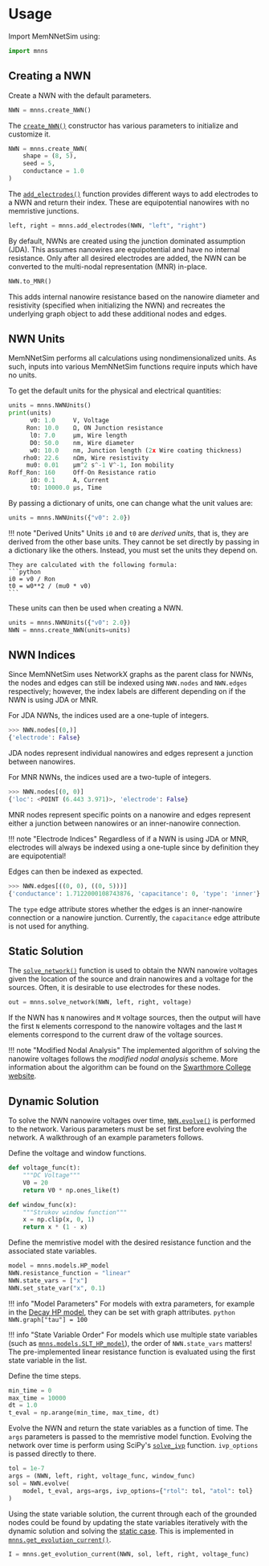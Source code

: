 # Usage

Import MemNNetSim using:
```python
import mnns
```

## Creating a NWN

Create a NWN with the default parameters.
```python
NWN = mnns.create_NWN()
```

The [`create_NWN()`](reference/mnns/nanowire_network.md#mnns.nanowire_network.create_NWN)
constructor has various parameters to initialize and customize it.
```python
NWN = mnns.create_NWN(
    shape = (8, 5), 
    seed = 5,
    conductance = 1.0
)
```

The [`add_electrodes()`](reference/mnns/nanowires.md#mnns.nanowires.add_electrodes) 
function provides different ways to add electrodes to a NWN and return
their index. These are equipotential nanowires with no memristive junctions.
```python
left, right = mnns.add_electrodes(NWN, "left", "right")
```

By default, NWNs are created using the junction dominated assumption (JDA).
This assumes nanowires are equipotential and have no internal resistance. Only 
after all desired electrodes are added, the NWN can be converted to the 
multi-nodal representation (MNR) in-place.
```python
NWN.to_MNR()
```
This adds internal nanowire resistance based on the nanowire diameter and
resistivity (specified when initializing the NWN) and recreates the 
underlying graph object to add these additional nodes and edges. 

## NWN Units

MemNNetSim performs all calculations using nondimensionalized units. As such, 
inputs into various MemNNetSim functions require inputs which have no units.

To get the default units for the physical and electrical quantities:
```python
units = mnns.NWNUnits()
print(units)
      v0: 1.0     V, Voltage
     Ron: 10.0    Ω, ON Junction resistance
      l0: 7.0     μm, Wire length
      D0: 50.0    nm, Wire diameter
      w0: 10.0    nm, Junction length (2x Wire coating thickness)
    rho0: 22.6    nΩm, Wire resistivity
     mu0: 0.01    μm^2 s^-1 V^-1, Ion mobility
Roff_Ron: 160     Off-On Resistance ratio
      i0: 0.1     A, Current
      t0: 10000.0 μs, Time
```

By passing a dictionary of units, one can change what the unit values are:
```python
units = mnns.NWNUnits({"v0": 2.0})
```

!!! note "Derived Units"
    Units `i0` and `t0` are *derived units*, that is, they are derived
    from the other base units. They cannot be set directly by passing in a
    dictionary like the others. Instead, you must set the units they depend on.

    They are calculated with the following formula:
    ```python
    i0 = v0 / Ron
    t0 = w0**2 / (mu0 * v0)
    ```

These units can then be used when creating a NWN.
```python
units = mnns.NWNUnits({"v0": 2.0})
NWN = mnns.create_NWN(units=units)
```

## NWN Indices

Since MemNNetSim uses NetworkX graphs as the parent class for NWNs, the nodes
and edges can still be indexed using `NWN.nodes` and `NWN.edges` respectively;
however, the index labels are different depending on if the NWN is using JDA
or MNR.

For JDA NWNs, the indices used are a one-tuple of integers.
```python
>>> NWN.nodes[(0,)]
{'electrode': False}
```
JDA nodes represent individual nanowires and edges represent a junction between
nanowires.

For MNR NWNs, the indices used are a two-tuple of integers.
```python
>>> NWN.nodes[(0, 0)]
{'loc': <POINT (6.443 3.971)>, 'electrode': False}
```
MNR nodes represent specific points on a nanowire and edges represent either a
junction between nanowires or an inner-nanowire connection.

!!! note "Electrode Indices"
    Regardless of if a NWN is using JDA or MNR, electrodes will always be
    indexed using a one-tuple since by definition they are equipotential!

Edges can then be indexed as expected.
```python
>>> NWN.edges[((0, 0), ((0, 5)))]
{'conductance': 1.7122000108743876, 'capacitance': 0, 'type': 'inner'}
```
The `type` edge attribute stores whether the edges is an inner-nanowire
connection or a nanowire junction. Currently, the `capacitance` edge attribute 
is not used for anything.

## Static Solution

The [`solve_network()`](reference/mnns/calculations.md#mnns.calculations.solve_network)
function is used to obtain the NWN nanowire voltages given the location of the
source and drain nanowires and a voltage for the sources. Often, it is 
desirable to use electrodes for these nodes.
```python
out = mnns.solve_network(NWN, left, right, voltage)
```
If the NWN has `N` nanowires and `M` voltage sources, then the output will have
the first `N` elements correspond to the nanowire voltages and the last `M`
elements correspond to the current draw of the voltage sources.

!!! note "Modified Nodal Analysis"
    The implemented algorithm of solving the nanowire voltages follows the
    *modified nodal analysis* scheme. More information about the algorithm
    can be found on the [Swarthmore College website](https://lpsa.swarthmore.edu/Systems/Electrical/mna/MNA3.html).
    

## Dynamic Solution

To solve the NWN nanowire voltages over time, [`NWN.evolve()`](reference/mnns/nanowire_network.md#mnns.nanowire_network.NanowireNetwork.evolve) 
is performed to the network. Various parameters must be set first before
evolving the network. A walkthrough of an example parameters follows.

Define the voltage and window functions.
```python
def voltage_func(t):
    """DC Voltage"""
    V0 = 20
    return V0 * np.ones_like(t)

def window_func(x):
    """Strukov window function"""
    x = np.clip(x, 0, 1)
    return x * (1 - x)
```

Define the memristive model with the desired resistance function and the 
associated state variables.
```python
model = mnns.models.HP_model
NWN.resistance_function = "linear"
NWN.state_vars = ["x"]
NWN.set_state_var("x", 0.1)
```
!!! info "Model Parameters"
    For models with extra parameters, for example in the [Decay HP model](reference/mnns/models.md#mnns.models.decay_HP_model),
    they can be set with graph attributes.
    ```python
    NWN.graph["tau"] = 100
    ```

!!! info "State Variable Order"
    For models which use multiple state variables (such as [`mnns.models.SLT_HP_model`](reference/mnns/models.md#mnns.models.SLT_HP_model)),
    the order of `NWN.state_vars` matters! The pre-implemented linear resistance
    function is evaluated using the first state variable in the list.

Define the time steps.
```python
min_time = 0
max_time = 10000
dt = 1.0
t_eval = np.arange(min_time, max_time, dt)
```

Evolve the NWN and return the state variables as a function of time. The `args`
parameters is passed to the memristive model function. Evolving the network
over time is perform using SciPy's [`solve_ivp`](https://docs.scipy.org/doc/scipy/reference/generated/scipy.integrate.solve_ivp.html) 
function. `ivp_options` is passed directly to there.
```python
tol = 1e-7
args = (NWN, left, right, voltage_func, window_func)
sol = NWN.evolve(
    model, t_eval, args=args, ivp_options={"rtol": tol, "atol": tol}
)
```

Using the state variable solution, the current through each of the grounded
nodes could be found by updating the state variables iteratively with the
dynamic solution and solving the [static case](#static-solution). This
is implemented in [`mnns.get_evolution_current()`](reference/mnns/dynamics.md#mnns.dynamics.get_evolution_current).
```python
I = mnns.get_evolution_current(NWN, sol, left, right, voltage_func)
```
